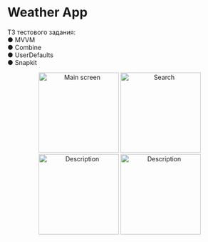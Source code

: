 # Weather App

ТЗ тестового задания:  
● MVVM  
● Combine  
● UserDefaults  
● Snapkit  
  
<p align="center">
  <img src="https://user-images.githubusercontent.com/108129792/279686565-9276f0ad-2047-4028-9546-3c9d28d9e0a3.png" width="180" title="Main screen">
  <img src="https://user-images.githubusercontent.com/108129792/279686577-b948320d-1176-406e-ab36-5f0bd93e2aeb.png" width="180" title="Search">
  <img src="https://user-images.githubusercontent.com/108129792/279686581-6a55bde2-5153-4cc3-9108-0dfa35eb8982.png" width="180" alt="Description">
  <img src="https://user-images.githubusercontent.com/108129792/279686589-d99597a6-2e46-4c73-be8e-579ff8469fde.png" width="180" alt="Description">
</p>
